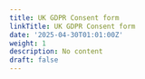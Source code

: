 ```yaml
---
title: UK GDPR Consent form
linkTitle: UK GDPR Consent form
date: '2025-04-30T01:01:00Z'
weight: 1
description: No content
draft: false
---
```



